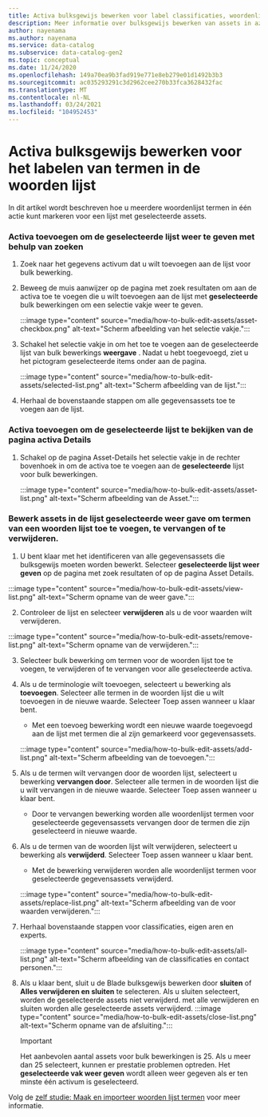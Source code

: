 ```yaml
---
title: Activa bulksgewijs bewerken voor label classificaties, woordenlijst termen en contact personen wijzigen
description: Meer informatie over bulksgewijs bewerken van assets in azure controle sfeer liggen.
author: nayenama
ms.author: nayenama
ms.service: data-catalog
ms.subservice: data-catalog-gen2
ms.topic: conceptual
ms.date: 11/24/2020
ms.openlocfilehash: 149a70ea9b3fad919e771e8eb279e01d1492b3b3
ms.sourcegitcommit: ac035293291c3d2962cee270b33fca3628432fac
ms.translationtype: MT
ms.contentlocale: nl-NL
ms.lasthandoff: 03/24/2021
ms.locfileid: "104952453"
---
```

# <a name="how-to-bulk-edit-assets-to-tag-glossary-terms"></a>Activa bulksgewijs bewerken voor het labelen van termen in de woorden lijst

In dit artikel wordt beschreven hoe u meerdere woordenlijst termen in één actie kunt markeren voor een lijst met geselecteerde assets.

### <a name="add-assets-to-view-selected-list-using-search"></a>Activa toevoegen om de geselecteerde lijst weer te geven met behulp van zoeken

1. Zoek naar het gegevens activum dat u wilt toevoegen aan de lijst voor bulk bewerking.

2. Beweeg de muis aanwijzer op de pagina met zoek resultaten om aan de activa toe te voegen die u wilt toevoegen aan de lijst met **geselecteerde** bulk bewerkingen om een selectie vakje weer te geven.

   :::image type="content" source="media/how-to-bulk-edit-assets/asset-checkbox.png" alt-text="Scherm afbeelding van het selectie vakje.":::

3. Schakel het selectie vakje in om het toe te voegen aan de geselecteerde lijst van bulk bewerkings **weergave** . Nadat u hebt toegevoegd, ziet u het pictogram geselecteerde items onder aan de pagina.

   :::image type="content" source="media/how-to-bulk-edit-assets/selected-list.png" alt-text="Scherm afbeelding van de lijst.":::

4. Herhaal de bovenstaande stappen om alle gegevensassets toe te voegen aan de lijst.

### <a name="add-assets-to-view-selected-list-from-asset-detail-page"></a>Activa toevoegen om de geselecteerde lijst te bekijken van de pagina activa Details

1. Schakel op de pagina Asset-Details het selectie vakje in de rechter bovenhoek in om de activa toe te voegen aan de **geselecteerde** lijst voor bulk bewerkingen.

   :::image type="content" source="media/how-to-bulk-edit-assets/asset-list.png" alt-text="Scherm afbeelding van de Asset.":::

### <a name="bulk-edit-assets-in-the-view-selected-list-to-add-replace-or-remove-glossary-terms"></a>Bewerk assets in de lijst geselecteerde weer gave om termen van een woorden lijst toe te voegen, te vervangen of te verwijderen.

1. U bent klaar met het identificeren van alle gegevensassets die bulksgewijs moeten worden bewerkt. Selecteer **geselecteerde lijst weer geven** op de pagina met zoek resultaten of op de pagina Asset Details.

:::image type="content" source="media/how-to-bulk-edit-assets/view-list.png" alt-text="Scherm opname van de weer gave.":::

2. Controleer de lijst en selecteer **verwijderen** als u de voor waarden wilt verwijderen.

:::image type="content" source="media/how-to-bulk-edit-assets/remove-list.png" alt-text="Scherm opname van de verwijderen.":::

3. Selecteer bulk bewerking om termen voor de woorden lijst toe te voegen, te verwijderen of te vervangen voor alle geselecteerde activa.

4. Als u de terminologie wilt toevoegen, selecteert u bewerking als **toevoegen**. Selecteer alle termen in de woorden lijst die u wilt toevoegen in de nieuwe waarde. Selecteer Toep assen wanneer u klaar bent.
    - Met een toevoeg bewerking wordt een nieuwe waarde toegevoegd aan de lijst met termen die al zijn gemarkeerd voor gegevensassets.  
   
    :::image type="content" source="media/how-to-bulk-edit-assets/add-list.png" alt-text="Scherm afbeelding van de toevoegen.":::

5. Als u de termen wilt vervangen door de woorden lijst, selecteert u bewerking **vervangen door**. Selecteer alle termen in de woorden lijst die u wilt vervangen in de nieuwe waarde. Selecteer Toep assen wanneer u klaar bent.
    - Door te vervangen bewerking worden alle woordenlijst termen voor geselecteerde gegevensassets vervangen door de termen die zijn geselecteerd in nieuwe waarde.
   
6. Als u de termen van de woorden lijst wilt verwijderen, selecteert u bewerking als **verwijderd**. Selecteer Toep assen wanneer u klaar bent.
    - Met de bewerking verwijderen worden alle woordenlijst termen voor geselecteerde gegevensassets verwijderd.
   
    :::image type="content" source="media/how-to-bulk-edit-assets/replace-list.png" alt-text="Scherm afbeelding van de voor waarden verwijderen.":::

7. Herhaal bovenstaande stappen voor classificaties, eigen aren en experts.

    :::image type="content" source="media/how-to-bulk-edit-assets/all-list.png" alt-text="Scherm afbeelding van de classificaties en contact personen.":::

8. Als u klaar bent, sluit u de Blade bulksgewijs bewerken door **sluiten** of **Alles verwijderen en sluiten** te selecteren. Als u sluiten selecteert, worden de geselecteerde assets niet verwijderd. met alle verwijderen en sluiten worden alle geselecteerde assets verwijderd.
    :::image type="content" source="media/how-to-bulk-edit-assets/close-list.png" alt-text="Scherm opname van de afsluiting.":::

   > [!Important]
   > Het aanbevolen aantal assets voor bulk bewerkingen is 25. Als u meer dan 25 selecteert, kunnen er prestatie problemen optreden.
   > Het **geselecteerde vak weer geven** wordt alleen weer gegeven als er ten minste één activum is geselecteerd.


Volg de [zelf studie: Maak en importeer woorden lijst termen](how-to-create-import-export-glossary.md) voor meer informatie.
